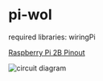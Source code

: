 # pi-wol

required libraries:
wiringPi

[Raspberry Pi 2B Pinout](https://learn.sparkfun.com/tutorials/raspberry-gpio/all)

![circuit diagram](imgs/circuit.svg)
